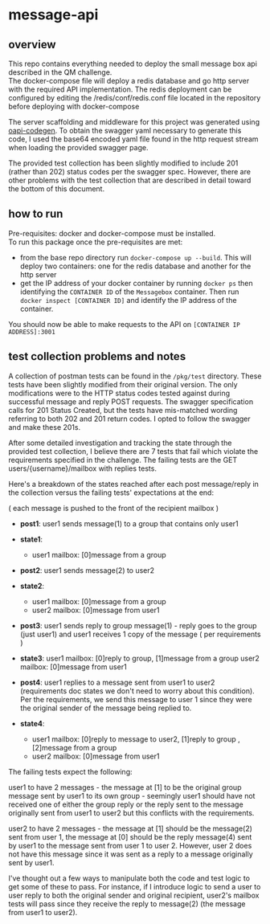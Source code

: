 # message-api
## overview
This repo contains everything needed to deploy the small message box api described in the QM challenge.\
The docker-compose file will deploy a redis database and go http server with the required API implementation. The redis deployment can be configured by editing the  /redis/conf/redis.conf file located in the repository before deploying with docker-compose

The server scaffolding and middleware for this project was generated using [oapi-codegen](https://github.com/deepmap/oapi-codegen). To obtain the swagger yaml necessary to generate this code, I used the base64 encoded yaml file found in the http request stream when loading the provided swagger page.

The provided test collection has been slightly modified to include 201 (rather than 202) status codes per the swagger spec. However, there are other problems with the test collection that are described in detail toward the bottom of this document.
## how to run
Pre-requisites: docker and docker-compose must be installed.\
To run this package once the pre-requisites are met:

* from the base repo directory run `docker-compose up --build`. This will deploy two containers: one for the redis database and another for the http server
* get the IP address of your docker container by running `docker ps` then identifying the `CONTAINER ID` of the `Messagebox` container. Then run `docker inspect [CONTAINER ID]` and identify the IP address of the container.

You should now be able to make requests to the API on `[CONTAINER IP ADDRESS]:3001`

## test collection problems and notes
A collection of postman tests can be found in the `/pkg/test` directory. These tests have been slightly modified from their original version. The only modifications were to the HTTP status codes tested against during successful message and reply POST requests. The swagger specification calls for 201 Status Created, but the tests have mis-matched wording referring to both 202 and 201 return codes. I opted to follow the swagger and make these 201s. 

After some detailed investigation and tracking the state through the provided test collection, I believe there are 7 tests that fail which violate the requirements specified in the challenge. The failing tests are the GET users/{username}/mailbox with replies tests. 

Here's a breakdown of the states reached after each post message/reply in the collection versus the failing tests' expectations at the end:

( each message is pushed to the front of the recipient mailbox )
* **post1**: user1 sends message(1) to a group that contains only user1
* **state1**: 
  * user1 mailbox: [0]message from a group


* **post2**: user1 sends message(2) to user2
* **state2**: 
  * user1 mailbox:  [0]message from a group 
  * user2 mailbox:  [0]message from user1


* **post3**: user1 sends reply to group message(1) - reply goes to the group (just user1) and user1 receives 1 copy of the message ( per requirements )
* **state3**: user1 mailbox:  [0]reply to group, [1]message from a group
user2 mailbox:  [0]message from user1


* **post4**: user1 replies to a message sent from user1 to user2 (requirements doc states we don't need to worry about this condition). Per the requirements, we send this message to user 1 since they were the original sender of the message being replied to.
* **state4**: 
  * user1 mailbox: [0]reply to message to user2, [1]reply to group , [2]message from a group
  * user2 mailbox: [0]message from user1

The failing tests expect the following:

user1 to have 2 messages - the message at [1] to be the original group message sent by user1 to its own group - seemingly user1 should have not received one of either the group reply or the reply sent to the message originally sent from user1 to user2 but this conflicts with the requirements.

user2 to have 2 messages - the message at [1] should be the message(2) sent from user 1, the message at [0] should be the reply message(4) sent by user1 to the message sent from user 1 to user 2. However, user 2 does not have this message since it was sent as a reply to a message originally sent by user1.

I've thought out a few ways to manipulate both the code and test logic to get some of these to pass. For instance, if I introduce logic to send a user to user reply to both the original sender and original recipient, user2's mailbox tests will pass since they receive the reply to message(2) (the message from user1 to user2).
